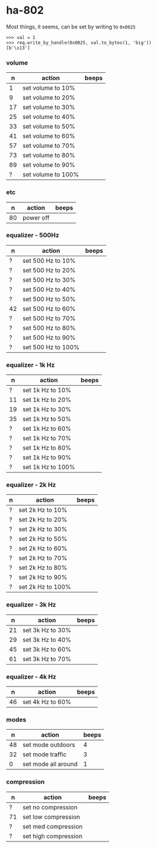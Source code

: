# ha-802

Most things, it seems, can be set by writing to `0x0025`

```
>>> val = 1
>>> req.write_by_handle(0x0025, val.to_bytes(1, 'big'))
[b'\x13']
```

### volume

| n  | action               | beeps |
|----|----------------------|-------|
| 1  | set volume to 10%    |       |
| 9  | set volume to 20%    |       |
| 17 | set volume to 30%    |       |
| 25 | set volume to 40%    |       |
| 33 | set volume to 50%    |       |
| 41 | set volume to 60%    |       |
| 57 | set volume to 70%    |       |
| 73 | set volume to 80%    |       |
| 89 | set volume to 90%    |       |
| ?  | set volume to 100%   |       |

### etc

| n  | action               | beeps |
|----|----------------------|-------|
| 80 | power off            |       |

### equalizer - 500Hz

| n  | action               | beeps |
|----|----------------------|-------|
| ?  | set 500 Hz to 10%    |       |
| ?  | set 500 Hz to 20%    |       |
| ?  | set 500 Hz to 30%    |       |
| ?  | set 500 Hz to 40%    |       |
| ?  | set 500 Hz to 50%    |       |
| 42 | set 500 Hz to 60%    |       |
| ?  | set 500 Hz to 70%    |       |
| ?  | set 500 Hz to 80%    |       |
| ?  | set 500 Hz to 90%    |       |
| ?  | set 500 Hz to 100%   |       |

### equalizer - 1k Hz

| n  | action               | beeps |
|----|----------------------|-------|
| ?  | set 1k Hz to 10%     |       |
| 11 | set 1k Hz to 20%     |       |
| 19 | set 1k Hz to 30%     |       |
| 35 | set 1k Hz to 50%     |       |
| ?  | set 1k Hz to 60%     |       |
| ?  | set 1k Hz to 70%     |       |
| ?  | set 1k Hz to 80%     |       |
| ?  | set 1k Hz to 90%     |       |
| ?  | set 1k Hz to 100%    |       |

### equalizer - 2k Hz

| n  | action               | beeps |
|----|----------------------|-------|
| ?  | set 2k Hz to 10%     |       |
| ?  | set 2k Hz to 20%     |       |
| ?  | set 2k Hz to 30%     |       |
| ?  | set 2k Hz to 50%     |       |
| ?  | set 2k Hz to 60%     |       |
| ?  | set 2k Hz to 70%     |       |
| ?  | set 2k Hz to 80%     |       |
| ?  | set 2k Hz to 90%     |       |
| ?  | set 2k Hz to 100%    |       |

### equalizer - 3k Hz

| n  | action               | beeps |
|----|----------------------|-------|
| 21 | set 3k Hz to 30%     |       |
| 29 | set 3k Hz to 40%     |       |
| 45 | set 3k Hz to 60%     |       |
| 61 | set 3k Hz to 70%     |       |

### equalizer - 4k Hz

| n  | action               | beeps |
|----|----------------------|-------|
| 46 | set 4k Hz to 60%     |       |

### modes

| n  | action               | beeps |
|----|----------------------|-------|
| 48 | set mode outdoors    | 4     |
| 32 | set mode traffic     | 3     |
| 0  | set mode  all around | 1     |

### compression

| n  | action               | beeps |
|----|----------------------|-------|
| ?  | set no compression   |       |
| 71 | set low compression  |       |
| ?  | set med compression  |       |
| ?  | set high compression |       |
